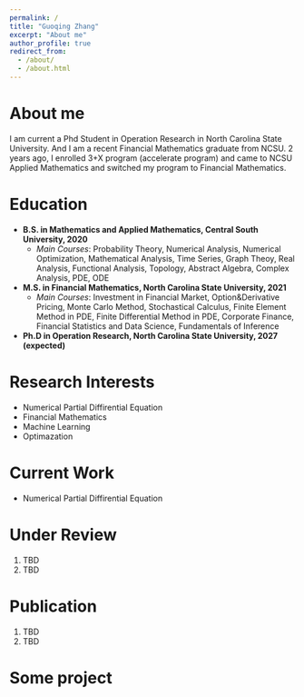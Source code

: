 ```yaml
---
permalink: /
title: "Guoqing Zhang"
excerpt: "About me"
author_profile: true
redirect_from: 
  - /about/
  - /about.html
---
```


About me
=====
I am current a Phd Student in Operation Research in North Carolina State University. And I am a recent Financial Mathematics graduate from NCSU. 2 years ago, I enrolled 3+X program (accelerate program) and came to NCSU Applied Mathematics and switched my program to Financial Mathematics.

Education
=====
* **B.S. in Mathematics and Applied Mathematics, Central South University, 2020**
    - *Main Courses*: Probability Theory, Numerical Analysis, Numerical Optimization, Mathematical Analysis, Time Series, Graph Theoy, Real Analysis, Functional Analysis, Topology, Abstract Algebra, Complex Analysis, PDE, ODE
* **M.S. in Financial Mathematics, North Carolina State University, 2021**
    - *Main Courses*: Investment in Financial Market, Option&Derivative Pricing, Monte Carlo Method, Stochastical Calculus, Finite Element Method in PDE, Finite Differential Method in PDE, Corporate Finance, Financial Statistics and Data Science, Fundamentals of Inference
* **Ph.D in Operation Research, North Carolina State University, 2027 (expected)**


Research Interests
======
* Numerical Partial Diffirential Equation
* Financial Mathematics 
* Machine Learning 
* Optimazation 

Current Work
======
* Numerical Partial Diffirential Equation


Under Review
======
1. TBD
1. TBD

Publication
=====
1. TBD
1. TBD

Some project
=====

